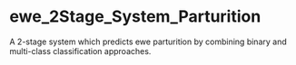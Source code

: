 # ewe_2Stage_System_Parturition
A 2-stage system which predicts ewe parturition by combining binary and multi-class classification approaches. 